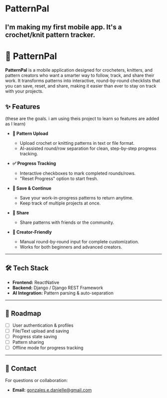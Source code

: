 # PatternPal
I'm making my first mobile app. It's a crochet/knit pattern tracker. 
---

# 🧶 PatternPal

**PatternPal** is a mobile application designed for crocheters, knitters, and pattern creators who want a smarter way to follow, track, and share their work. It transforms patterns into interactive, round-by-round checklists that you can save, reset, and share, making it easier than ever to stay on track with your projects.

## ✨ Features
(these are the goals. i am using theis project to learn so features are added as I learn)

* **📂 Pattern Upload**

  * Upload crochet or knitting patterns in text or file format.
  * AI-assisted round/row separation for clean, step-by-step progress tracking.

* **✅ Progress Tracking**

  * Interactive checkboxes to mark completed rounds/rows.
  * "Reset Progress" option to start fresh.

* **💾 Save & Continue**

  * Save your work-in-progress patterns to return anytime.
  * Keep track of multiple projects at once.

* **🤝 Share**

  * Share patterns with friends or the community.

* **🎨 Creator-Friendly**

  * Manual round-by-round input for complete customization.
  * Works for both beginners and advanced creators.

---

## 🛠 Tech Stack

* **Frontend:** ReactNative
* **Backend:** Django / Django REST Framework 
* **AI Integration:** Pattern parsing & auto-separation

---

## 📌 Roadmap

* [ ] User authentication & profiles
* [ ] File/Text upload and saving
* [ ] Progress state saving
* [ ] Pattern sharing
* [ ] Offline mode for progress tracking

---

## 💌 Contact

For questions or collaboration:

* **Email:** gonzales.e.danielle@gmail.com

